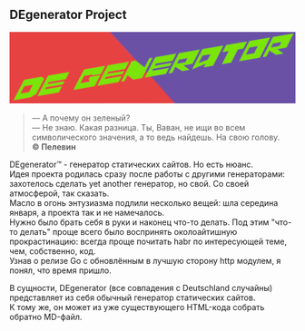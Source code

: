 ## DEgenerator Project
![Our logo. Gorye look'ovoe](static/DEgenerator.png)

> — А почему он зеленый?    
> — Не знаю. Какая разница. Ты, Ваван, не ищи во всем символического значения, а то ведь найдешь. На свою голову.    
> **© Пелевин**

DEgenerator™ - генератор статических сайтов. Но есть нюанс.   
Идея проекта родилась сразу после работы с другими генераторами: захотелось сделать yet another генератор, но свой. Со своей атмосферой, так сказать.  
Масло в огонь энтузиазма подлили несколько вещей: шла середина января, а проекта так и не намечалось.     
Нужно было брать себя в руки и наконец что-то делать. Под этим "что-то делать" проще всего было воспринять околоайтишную прокрастинацию: всегда проще почитать habr по интересующей теме, чем, собственно, код.   
Узнав о релизе Go с обновлённым в лучшую сторону http модулем, я понял, что время пришло. 

В сущности, DEgenerator (все совпадения с Deutschland случайны) представляет из себя обычный генератор статических сайтов.   
К тому же, он может из уже существующего HTML-кода собрать обратно MD-файл. 
